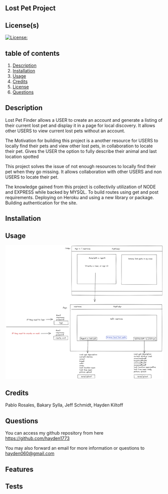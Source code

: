 ## Lost Pet Project


## License(s)
[![License: ](https://img.shields.io/badge/License--blue.svg)](https://opensource.org/licenses/MIT)


## table of contents
1. [Description](#description)
2. [Installation](#installation)
3. [Usage](#usage)
4. [Credits](#credits)
5. [License](#license)
6. [Questions](#questions)
        
        
        
## Description
Lost Pet Finder allows a USER to create an account and generate a listing of their current lost pet and display it in a page for local discovery. It allows other USERS to view current lost pets without an account.

The Motivation for building this project is a another resource for USERS to locally find their pets and view other lost pets, in collaboration to locate their pet. Gives the USER the option to fully describe their animal and last location spotted

This project solves the issue of not enough resources to locally find their pet when they go missing. It allows collaboration with other USERS and non USERS to locate their pet.

The knowledge gained from this project is collectivily utilization of NODE and EXPRESS while backed by MYSQL. To build routes using get and post requirements. Deploying on Heroku and using a new library or package. Building authentication for the site.
        
        
## Installation



        
        
## Usage


![Wireframe_Petfinder](./assets/Untitled-2022-04-16-2241_50.png)
        
## Credits
Pablo Rosales, Bakary Sylla, Jeff Schmidt, Hayden Kiltoff


        
        

## Questions
You can access my github repository from here https://github.com/hayden1773
        
You may also forward an email for more information or questions to hayden060@gmail.com
        
## Features

        
        
## Tests 
